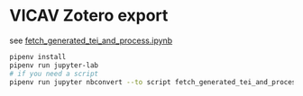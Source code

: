 # VICAV Zotero export

see [fetch_generated_tei_and_process.ipynb](fetch_generated_tei_and_process.ipynb)

```bash
pipenv install
pipenv run jupyter-lab
# if you need a script
pipenv run jupyter nbconvert --to script fetch_generated_tei_and_process.ipynb
```